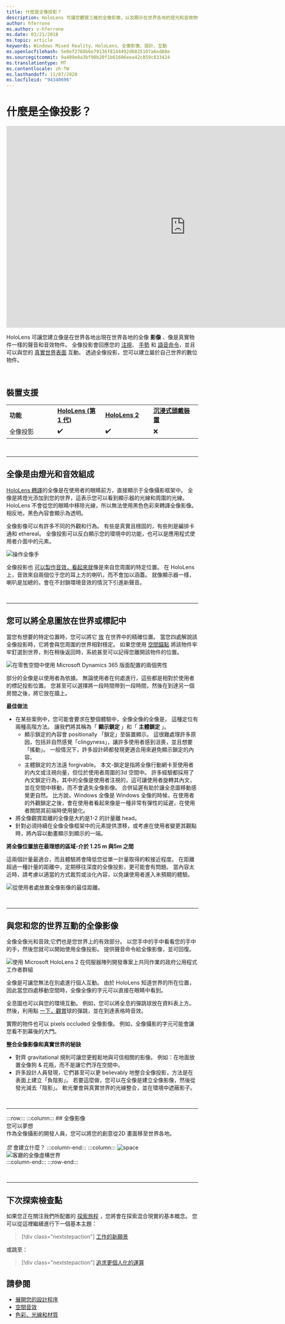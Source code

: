 ```yaml
---
title: 什麼是全像投影？
description: HoloLens 可讓您觀賞三維的全像影像，以及顯示在世界各地的燈光和音效物件。
author: hferrone
ms.author: v-hferrone
ms.date: 03/21/2018
ms.topic: article
keywords: Windows Mixed Reality、HoloLens、全像影像、設計、互動
ms.openlocfilehash: 5e0ef2768b6e79136f8144492d6825107a6ed88e
ms.sourcegitcommit: 9a489e8a3bf90b20f1b61606eea42c859c833424
ms.translationtype: MT
ms.contentlocale: zh-TW
ms.lasthandoff: 11/07/2020
ms.locfileid: "94340696"
---
```

# <a name="what-is-a-hologram"></a>什麼是全像投影？

<iframe width="940" height="530" src="https://www.youtube.com/embed/MVXH5V8MVQo" frameborder="0" allow="accelerometer; autoplay; encrypted-media; gyroscope; picture-in-picture" allowfullscreen></iframe>


HoloLens 可讓您建立像是在世界各地出現在世界各地的全像 **影像** 、像是真實物件一樣的聲音和音效物件。 全像投影會回應您的 [注視](../design/gaze-and-commit.md)、 [手勢](../design/gaze-and-commit.md#composite-gestures) 和 [語音命令](../design/voice-input.md)，並且可以與您的 [真實世界表面](../design/spatial-mapping.md) 互動。 透過全像投影，您可以建立屬於自己世界的數位物件。

<br>


## <a name="device-support"></a>裝置支援

<table>
    <colgroup>
    <col width="25%" />
    <col width="25%" />
    <col width="25%" />
    <col width="25%" />
    </colgroup>
    <tr>
        <td><strong>功能</strong></td>
        <td><a href="../hololens-hardware-details.md"><strong>HoloLens (第 1 代)</strong></a></td>
        <td><a href="https://docs.microsoft.com/hololens/hololens2-hardware"><strong>HoloLens 2</strong></td>
        <td><a href="../discover/immersive-headset-hardware-details.md"><strong>沉浸式頭戴裝置</strong></a></td>
    </tr>
     <tr>
        <td>全像投影</td>
        <td>✔️</td>
        <td>✔️</td>
        <td>❌</td>
    </tr>
</table>

<br>

---

## <a name="a-hologram-is-made-of-light-and-sound"></a>全像是由燈光和音效組成

[HoloLens 轉譯](../develop/platform-capabilities-and-apis/rendering.md)的全像是在使用者的眼睛前方，直接顯示于全像攝影框架中。 全像是將燈光添加到您的世界，這表示您可以看到顯示器的光線和周圍的光線。 HoloLens 不會從您的眼睛中移除光線，所以無法使用黑色色彩來轉譯全像影像。 相反地，黑色內容會顯示為透明。

全像影像可以有許多不同的外觀和行為。 有些是真實且穩固的，有些則是編排卡通和 ethereal。 全像投影可以反白顯示您的環境中的功能，也可以是應用程式使用者介面中的元素。

![操作全像手](images/hologram-hands-940px.jpg)

全像投影也 [可以製作音效，看起來就](../design/spatial-sound.md)像是來自您周圍的特定位置。 在 HoloLens 上，音效來自兩個位于您的耳上方的喇叭，而不會加以涵蓋。 就像顯示器一樣，喇叭是加總的，會在不封鎖環境音效的情況下引進新聲音。

<br>

---

## <a name="a-hologram-can-be-placed-in-the-world-or-tag-along-with-you"></a>您可以將全息圖放在世界或標記中

當您有想要的特定位置時，您可以將它 [放](../design/coordinate-systems.md) 在世界中的精確位置。 當您四處解說該全像投影時，它將會與您周圍的世界相對穩定。 如果您使用 [空間錨點](../design/coordinate-systems.md#spatial-anchors) 將該物件牢牢釘選到世界，則在稍後返回時，系統甚至可以記得您離開該物件的位置。

![在零售空間中使用 Microsoft Dynamics 365 版面配置的兩個男性](images/HLS19_retailLayoutHologram_001-940px.jpg)

部分的全像是以使用者為依據。 無論使用者在何處進行，這些都是相對於使用者的標記投影位置。 您甚至可以選擇將一段時間帶到一段時間，然後在到達另一個房間之後，將它放在牆上。

**最佳做法**
* 在某些案例中，您可能會要求在整個體驗中，全像全像的全像是， 這種定位有兩種高階方法。 讓我們將其稱為「 **顯示鎖定** 」和「 **主體鎖定** 」。
   * 顯示鎖定的內容會 positionally 「鎖定」至裝置顯示。 這很難處理許多原因，包括非自然感覺「clingyness」，讓許多使用者感到沮喪，並且想要「搖動」。 一般情況下，許多設計師都發現更適合用來避免顯示鎖定的內容。
   * 主體鎖定的方法遠 forgivable。 本文-鎖定是指將全像行動網卡至使用者的內文或注視向量，但位於使用者周圍的3d 空間中。 許多經驗都採用了內文鎖定行為，其中的全像是使用者注視的，這可讓使用者旋轉其內文，並在空間中移動，而不會遺失全像影像。 合併延遲有助於讓全息圖移動感覺更自然。 比方說，Windows 全像是 Windows 全像的時候，在使用者的外觀鎖定之後，會在使用者看起來像是一種非常有彈性的延遲，在使用者關閉其前端時使用變化。
* 將全像觀賞距離的全像是大約是1-2 的計量離 head。
* 針對必須持續在全像全像框架中的元素提供漂移，或考慮在使用者變更其觀點時，將內容以動畫顯示到顯示的一端。

**將全像位置放在最理想的區域-介於 1.25 m 與5m 之間**

這兩個計量最適合，而且體驗將會降低您從單一計量取得的較接近程度。 在距離超過一種計量的距離中，定期移往深度的全像投影，更可能會有問題。 當內容太近時，請考慮以適當的方式裁剪或淡化內容，以免讓使用者進入未預期的體驗。

![從使用者處放置全像影像的最佳距離。](images/distanceguiderendering-950px.png)

<br>

---


## <a name="a-hologram-interacts-with-you-and-your-world"></a>與您和您的世界互動的全像影像

全像全像光和音效;它們也是您世界上的有效部分。 以您手中的手中看看您的手中的手，然後您就可以開始使用全像投影。 提供聲音命令給全像影像，並可回復。

![使用 Microsoft HoloLens 2 在伺服器陣列開發專案上共同作業的政府公用程式工作者群組](images/HLS19_governmentUtilitiesHologram_001-940px.jpg)

全像是可讓您無法在別處進行個人互動。 由於 HoloLens 知道世界的所在位置，因此當您四處移動空間時，全像全像的字元可以直接在眼睛中看到。

全息圖也可以與您的環境互動。 例如，您可以將全息的彈跳球放在資料表上方。 然後，利用點 [一下，觀賞](../design/gaze-and-commit.md#composite-gestures)球的彈跳，並在到達表格時音效。

實際的物件也可以 pixels occluded 全像影像。 例如，全像攝影的字元可能會讓您看不到幕後的大門。

**整合全像影像和真實世界的秘訣**
* 對齊 gravitational 規則可讓您更輕鬆地與可信相關的影像。 例如：在地面放置全像狗 & 花瓶，而不是讓它們浮在空間中。
* 許多設計人員發現，它們甚至可以更 believably 地整合全像投影，方法是在表面上建立「負陰影」。 若要這麼做，您可以在全像是建立全像影像，然後從發光減去「陰影」。 軟光暈會與真實世界的光線整合，並在環境中遮蔽影子。

<br>

---

:::row:::
    :::column:::
        ## <a name="a-hologram-is-whatever-bryou-can-dream-upbr"></a>全像影像 <br>您可以夢想<br>
        作為全像攝影的開發人員，您可以將您的創意從2D 畫面移至世界各地。<br><br>
        *您* 會建立什麼？
    :::column-end:::
        :::column:::
        ![space](images/spacer-20x582.png)<br>
       ![客廳的全像虛構世界](images/designoverview.jpg)<br>
    :::column-end:::
:::row-end:::

<br>

---

## <a name="next-discovery-checkpoint"></a>下次探索檢查點

如果您正在關注我們所配置的 [探索旅程](get-started-with-mr.md) ，您將會在探索混合現實的基本概念。 您可以從這裡繼續進行下一個基本主題： 

> [!div class="nextstepaction"]
> [工作的新願景](https://dynamics.microsoft.com//mixed-reality/overview/)

或跳至：

> [!div class="nextstepaction"]
> [追求更個人化的運算](../out-of-scope/case-study-the-pursuit-of-more-personal-computing.md)

## <a name="see-also"></a>請參閱
* [展開您的設計程序](case-study-expanding-the-design-process-for-mixed-reality.md)
* [空間音效](../design/spatial-sound.md)
* [色彩、光線和材質](../color,-light-and-materials.md)
